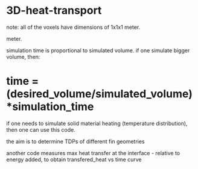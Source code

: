 # 3D-heat-transport

note: all of the voxels have dimensions of 1x1x1 meter. 

meter. 

simulation time is proportional to simulated volume. if one simulate bigger volume, then: 

# time = (desired_volume/simulated_volume)*simulation_time

if one needs to simulate solid material heating (temperature distribution), then one can use this code.

the aim is to determine TDPs of different fin geometries

another code measures max heat transfer at the interface - relative to energy added, to obtain transfered_heat vs time curve
